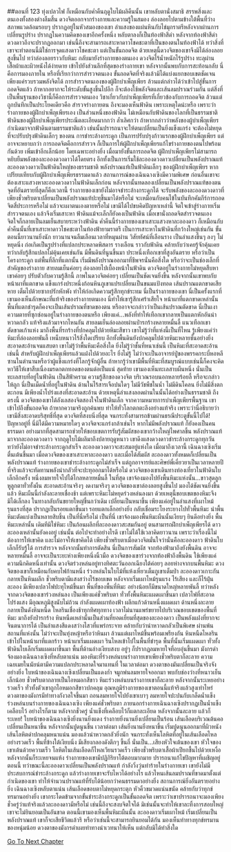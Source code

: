 ##ตอนที่ 123 ทุ่งเปลวไฟ
ก็เหมือนกับค่ำคืนฤดูใบไม้ผลิคืนนั้น เขาหลับตานั่งสมาธิ สรรพสิ่งและตนเองทั้งสองต่างลืมสิ้น ดวงจิตออกจากร่างกายและความรู้ในสมอง ล่องลอยไปตามข้างใต้พื้นที่ว่าง สภาพแวดล้อมรอบๆ ปรากฏอยู่ในหัวสมองของเขา ลำแสงของแผ่นหินกับไข่มุกราตรีหลังจากผ่านการเปลี่ยนรูปร่าง ปรากฏในความคิดของเขาอีกครั้งหนึ่ง
หลับตาลงก็เป็นท้องฟ้าสีดำ หลังจากท้องฟ้าสีดำ ดวงดาวถึงจะปรากฏออกมา เช่นนี้ถึงจะสามารถเสาะหาดาวโชคชะตาที่เป็นของตนในท้องฟ้าได้ ทว่าสิ่งที่เขาจะทำตอนนี้มิใช่การจุดแสงดาวโชคชะตา แต่เป็นขั้นถอดจิต ด้วยเหตุนี้ดวงจิตของเขาจึงมิได้ล่องลอยสูงขึ้นไป ทว่าล่องลอยราวกับหิมะ กลับมายังร่างกายของตนเอง
ดวงจิตไร้น้ำหนักไร้รูปร่าง ทะลุผ่านเสื้อผ้าและผิวหนังได้ง่ายดาย เข้าไปยังส่วนลึกที่สุดของร่างกายเขา หลังจากนั้นพบกับการสะท้อนกลับ นี่คือการมองภายใน หรือที่เรียกว่าการสำรวจตนเอง
ขั้นถอดจิตที่จริงแล้วมิได้แบ่งแยกขอบเขตชัดเจน เพียงแค่รวบรวมพลังจิตได้ การสำรวจตนเองของผู้ฝึกบำเพ็ญเพียร ล้วนแต่กล่าวได้ว่าเข้าไปสู่ขั้นการถอดจิตแล้ว ถ้าหากอยากจะให้ระดับขั้นสูงขึ้นไปอีก ก็จะต้องใช้พลังจิตและเส้นลมปราณร่วมกัน แต่สิ่งที่เป็นพื้นฐานของวิชานี้ก็คือการสำรวจตนเอง
วิชาเกี่ยวกับบำเพ็ญเพียรที่เกี่ยวข้องกับการถอดจิต ล้วนแต่ถูกบันทึกเป็นประโยคเดียวคือ สำรวจร่างกายตน ถึงจะมองเห็นฟ้าดิน
เพราะเหตุใดน่ะหรือ เพราะว่าร่างกายของผู้ฝึกบำเพ็ญเพียรเอง เป็นส่วนหนึ่งของฟ้าดิน ไม่เหมือนกับฟ้าดินของโลกที่เป็นธรรมชาติ ฟ้าดินของผู้ฝึกบำเพ็ญเพียรประณีตละเอียดมากกว่า ล้ำเลิศกว่า ถ้าหากกล่าวว่าพลังของผู้บำเพ็ญเพียรกำเนิดมาจากฟ้าดินตามธรรมชาติแล้ว เช่นนั้นปรารถนาจะให้ตนเปลี่ยนเป็นยิ่งแข็งแกร่ง จะต้องไม่หยุดที่จะปรับปรุงฟ้าดินเล็กๆ ของตน
การชำระล้างกระดูก เป็นการปรับปรุงก้าวแรกของผู้ฝึกบำเพ็ญเพียร แต่อาจจะหยาบกว่า การถอดจิตคือการสำรวจ ก็เป็นการให้ผู้ฝึกบำเพ็ญเพียรแก้ไขร่างกายของตนไปพร้อมกันด้วย เพิ่มเข้าอีกเล็กน้อย โดยเฉพาะอย่างยิ่ง เมื่อมายังขั้นการถอดจิต ผู้ฝึกบำเพ็ญเพียรไม่สามารถหยิบยืมพลังของละอองดวงดาวได้โดยตรง อีกทั้งเป็นการเริ่มใช้ละอองดวงดาวเปลี่ยนเป็นพลังปราณแท้
ละอองดวงดาวเป็นฟ้าดินใหญ่ของธรรมชาติ พลังปราณแท้เป็นฟ้าดินเล็กๆ ของผู้ฝึกบำเพ็ญเพียร
หากเปรียบเทียบกับผู้ฝึกบำเพ็ญเพียรธรรมดาแล้ว สถานการณ์ของเฉินฉางเซิงมีความพิเศษ ก่อนอื่นเขาจะต้องเสาะแสวงหาละอองดวงดาวในฟ้าดินเล็กก่อน หลังจากนั้นทดลองเปลี่ยนเป็นพลังปราณแท้ของตน จุดที่อันตรายที่สุดก็คือเวลานี้ ร่างกายของเขายังไม่อาจชำระล้างกระดูกได้ จะรับพลังของละอองดวงดาวที่เพียงชั่วพริบตาเปลี่ยนเป็นพลังปราณแท้ปะทุขึ้นมาได้หรือไม่ จะเหมือนกับคนไข้ในบันทึกคัมภีร์การถอดจิตสี่ประการหรือไม่ แล้วจะเผาตนเองตายหรือไม่
เขามิได้ไปขบคิดปัญหาเหล่านี้ จิตใจเข้าสู่ร่างกายเริ่มสำรวจตนเอง แล้วจึงเริ่มเสาะหา
ฟ้าดินแม้จะเล็กก็ยังคงเป็นฟ้าดิน เมื่อเขานั่งถอดจิตสำรวจตนเอง จิตใจก็กลายเป็นลมเย็นสบายระหว่างฟ้าดิน ค่ำคืนนี้ร่างกายของเขาเสาะแสวงหาละอองดาว ก็เหมือนกับค่ำคืนนั้นที่เขาเสาะหาดาวโชคชะตาในท้องฟ้ายามราตรี เป็นการเสาะหาในฟ้าดินที่กว้างใหญ่เช่นกัน ขั้นตอนนี้ยาวนานยิ่งนัก ยาวนานจนลืมเลือนเวลาที่หมุนผ่าน
วิสัยทัศน์ที่เลือนราง เป็นลำแสงขึ้นๆ ลงๆ ไม่หยุดนิ่ง ก่อเกิดเป็นรูปร่างที่แปลกประหลาดพิสดาร รางเลือน ราวกับฟ้าดิน คล้ายกับว่าเคยรู้จักคุ้นเคย ทว่ากลับรู้สึกแปลกไม่คุ้นเคยเช่นกัน
มีพื้นดินที่นูนขึ้นมา ประหนึ่งเทือกเขาที่สูงอันตราย หรือว่าเป็นโครงกระดูก แต่พื้นที่ลึกที่แตกนั้น เริ่มมีพลังปราณออกมาที่ชีพจรนั่นคือสิ่งใด หรือว่าจะเป็นช่องเล็กที่สำคัญของร่างกาย
สายลมเย็นค่อยๆ ล่องลอยไปเบื้องหน้าในฟ้าดิน ดวงจิตอยู่ในร่างกายไม่หยุดสืบหา เขาค่อยๆ ปรับตัวกับความรู้สึกนี้ ภาพในดวงจิตค่อยๆ เปลี่ยนเป็นชัดเจนยิ่งขึ้น หลังจากนั้นเขาพบกับหน้าผาที่แตกขาด แข็งแกร่งประหนึ่งก้อนหินภูเขาแปรเปลี่ยนเป็นขนมแป้งทอด เส้นปราณแตกขาดเสียหาย เต็มไปด้วยซากปรักหักพัง ทำให้ก่อเกิดความรู้สึกทุกข์ระทม
นี่เป็นร่างกายของเขา นี่เป็นครั้งแรกที่เขามองเห็นลักษณะที่แท้จริงของร่างกายตนเอง นี่ทำให้เขารู้สึกเศร้าเสียใจ หน้าผาที่แตกขาดเหล่านั้น พื้นที่แตกชำรุดก็คงจะเป็นเส้นปราณที่ขาดของตน หรืออาจจะกล่าวว่าเป็นเส้นปราณตัดขาด นี่เป็นเงาความตายที่ซุกซ่อนอยู่ในร่างกายของตนหรือ
เพียงแค่...พลังที่ทำให้เทือกเขากลายเป็นแตกหักอันน่าหวาดกลัว แท้จริงแล้วมาจากไหนกัน
สายลมเย็นล่องลอยผ่านป่ารกร้างหลายหมื่นลี้ แนวเทือกเขาตัดขาดเก้าแห่ง มาถึงพื้นที่รกร้างที่ปกคลุมไปด้วยหิมะสีขาว
เขาไม่รู้ว่าที่แห่งนี้เป็นที่ไหน รู้เพียงแค่ว่าหิมะที่ล่องลอยพันลี้ เหน็บหนาวไร้สิ่งใดเปรียบ อีกทั้งพื้นดินยังปกคลุมไปด้วยหิมะหลายชั้นอย่างยิ่ง สะอาดสะอ้านจนแสบตา
เขาไม่รู้ว่าพื้นหิมะคือสิ่งใด ยิ่งไม่รู้ว่าชั้นที่หนาเช่นนี้ เป็นหิมะที่สะอาดสะอ้านเช่นนี้ สำหรับผู้ฝึกบำเพ็ญเพียรแล้วแฝงไปด้วยอะไร ยิ่งไม่รู้ ไม่ว่าจะเป็นอาจารย์ปู่ของพรรคกระบี่หอหลีซานในตำนานหรือว่าผู้แข็งแกร่งที่โลกรู้จักผู้อื่น ถ้าหากรู้ว่าเขามีพื้นที่หิมะที่สมบูรณ์แบบเช่นนี้ก็คงจะคิดหาวิธีให้เขาสืบเนื่องมรดกตกทอดของตนต่อเป็นแน่
สุดท้าย เขามองเห็นทะเลสาบผืนหนึ่ง
นั่นเป็นทะเลสาบที่อยู่ในฟ้าดิน เป็นสีฟ้าคราม ความรู้สึกของดวงจิต บริเวณรอบนอกหลายร้อยลี้ หรือจะกล่าวให้ถูก นี่เป็นเม็ดน้ำที่อยู่ในฟ้าดิน ด้านในไร้สารเจือปนใดๆ ไม่มีวัชพืชในน้ำ ไม่มีดินโคลน ยิ่งไม่มีสิ่งตกตะกอน มีเพียงน้ำโปร่งแสงที่สะอาดสะอ้าน ด้วยเหตุนี้ลำแสงลอดผ่านในนั้นได้อย่างเป็นธรรมชาติ
ถึงตรงนี้ ดวงจิตของเขาได้ลังเลสองจิตสองใจในฟ้าดินเล็ก จากความหมายการบำเพ็ญเพียรพื้นฐาน เขาเข้าไปถึงขั้นถอดจิต ถ้าหากความจริงถูกค้นพบ ทำให้ทั่วโลกตกตะลึงอย่างแท้จริง เพราะว่านี่อธิบายว่าเขามีสิ่งสะอาดบริสุทธิ์ที่สุด ดวงจิตที่สงบนิ่งที่สุด จนกระทั่งสามารถข้ามผ่านธรณีประตูขั้นนี้ไปได้!
ปัญหาอยู่ที่ นี่มิได้มีความหมายใดๆ
ดวงจิตจะแกร่งกล้าเช่นไร หากไม่มีพลังปราณแท้ ก็ยังคงเป็นคนธรรมดา อย่างมากที่สุดสามารถช่วยให้ขอบเขตการรับรู้สัมผัสของเขากว้างใหญ่ไพศาลขึ้น
พลังปราณแท้มาจากละอองดวงดาว
จากฤดูใบไม้ผลิมาถึงปลายฤดูหนาว เขาดึงแสงดวงดาวชำระล้างกระดูกทุกวัน ทว่ายังไม่อาจชำระล้างกระดูกสำเร็จ ละอองดวงดาวจะสะสมอยู่แห่งใด
เมื่อมาถึงเวลานี้ เฉินฉางเซิงเริ่มตื่นเต้นขึ้นมา
เมื่อดวงจิตของเขาเสาะหาละอองดาว และเมื่อได้สัมผัส ละอองดาวทั้งหมดก็เปลี่ยนเป็นพลังปราณแท้ ร่างกายของเขาชำระล้างกระดูกไม่สำเร็จ แต่ถูกอาจารย์และศิษย์พี่เคี่ยวยาเป็นเวลาหลายปี ที่จริงแล้วจะทัดทานพลังน่ากลัวที่จะปะทุออกมาได้หรือไม่
ดวงจิตของเขาเดินทางท่องเที่ยวในฟ้าดินใบเล็กอีกครั้ง หนึ่งลมหายใจไปได้ไกลหลายหมื่นลี้
ในที่สุด เขาจ้องมองไปยังพื้นหิมะแห่งนั้น...ขาวสุดลูกหูลูกตาทั่วทั้งผืน สะอาดสะอ้านจริงๆ งดงามจริงๆ
ดวงจิตของเขาล่องลอยสูงขึ้นไป มองได้ชัดเจนยิ่งขึ้นแล้ว หิมะผืนนี้กำลังละลายเชื่องช้า แต่เพราะหิมะไม่หยุดร่วงหล่นลงมา ด้วยเหตุนี้ขอบเขตของหิมะจึงมิได้เล็กลง ในทางกลับกันขยายใหญ่ขึ้นกว่าเดิม เปลี่ยนเป็นหนาขึ้น เพียงแค่อยู่ในลำแสงที่เผาไหม้รุนแรงที่สุด ปรากฏเป็นรอยแตกขึ้นมา
รอยแตกเล็กอย่างยิ่ง กลับเชื่อมระโยงระยางไปทั่วพื้นหิมะ นำพื้นหิมะตัดแบ่งเป็นหลายสิบชิ้น
เป็นที่นี่หรือไม่
เป็นที่นี่
เขาจ้องมองพื้นหิมะผืนนั้นเงียบๆ ยินดีอย่างยิ่ง
พื้นหิมะเหล่านั้น เดิมทีมิใช่หิมะ เป็นก้อนผลึกที่ละอองดาวสะสมกันอยู่
ตนสามารถฝึกบำเพ็ญเพียรได้
ดาวละอองเหล่านั้นยังคงอยู่
เช่นนั้น ต่อไปจะทำอย่างไรดี
เขาไม่ได้ใช้เวลาคิดยาวนาน เพราะว่าเรื่องนี้ไม่ต้องการให้เขาคิด และไม่อาจให้เขาคิดได้
เพียงชั่วพริบตาเมื่อดวงจิตมั่นใจว่านั่นคือละอองดาว ฟ้าดินใบเล็กก็รับรู้ได้
การสำรวจ หลังจากนั้นทำการตัดสิน นี่เป็นการสัมผัส
จากท้องฟ้ามาถึงยังพื้นดิน อาจจะหลายหมื่นลี้ อาจจะเป็นระยะห่างเพียงหนึ่งนิ้วมือ ดวงจิตของเขาร่วงจากท้องฟ้าถึงพื้นดิน ใช้เพียงแค่ความนึกคิดหนึ่งเท่านั้น
ดวงจิตร่วงหล่นอยู่ทางทิศตะวันออกเฉียงใต้ค่อยๆ ลอยห่างจากบนพื้นหิมะ
ดวงจิตของเขาก็เหมือนกับคบไฟก้านหนึ่ง ร่วงหล่นในใบไม้ที่แห้งเหี่ยวเต็มภูเขาเต็มป่า
ละอองดาวเกาะกันกลายเป็นหินผลึก ชั่วพริบตามีแสงสว่างไร้ขอบเขต หลังจากเริ่มเผาไหม้รุนแรง
ไร้เสียง และก็ไร้ฝุ่นละออง มีเพียงเปลวไฟปะทุไหม้ขึ้นมา
พื้นที่ของพื้นที่หิมะ อย่างน้อยก็มีขนาดใหญ่หลายพันลี้ ทว่าหลังจากดวงจิตของเขาร่วงหล่นลง เป็นเพียงแค่ชั่วพริบตา ทั่วทั้งพื้นหิมะแผดเผาขึ้นมา
เปลวไฟที่สะอาดโปร่งแสง มีอุณหภูมิสูงนับไม่ถ้วน กำลังแผดเผาท้องฟ้า
ผลึกแก้วด้านหนึ่งแผดเผา ด้านหนึ่งละลาย กลายเป็นดังหินหนืด ไหลรินเชื่องช้าทุกทิศทุกทาง เวลาไม่นานแพร่ขยายไปบริเวณขอบเขตของพื้นที่หิมะ มาถึงยังป่ารกร้าง หินหนืดเหล่านั้นเป็นส่วนที่ยอดเยี่ยมที่สุดของละอองดาว เป็นพลังแฝงที่ยากจะจินตนาการได้ เป็นลำแสงสีแดงสว่างไสวที่แพร่กระจาย คล้ายกับว่าน่าหวาดกลัวเป็นพิเศษ ผ่านพ้นสถานที่แห่งนั้น ไม่ว่าจะเป็นทุ่งหญ้าหรือว่าหินผา ล้วนแต่เผาไหม้ขึ้นพร้อมเพรียงกัน
หินหนืดไหลรินเข้าไปในหน้าผาที่แตกร้าว หน้าผาเริ่มแผดเผา
รินไหลเข้าไปในพื้นที่ชำรุด พื้นที่นั้นเริ่มแผดเผา
ทั่วทั้งฟ้าดินใบเล็กเริ่มแผดเผาขึ้นมา
พื้นที่ด้านล่างเงียบสงบ อยู่ๆ ก็ปรากฏลมหายใจที่อบอุ่นขึ้นมา
มังกรดำจ้องมองเฉินฉางเซิงที่หลับตาแน่น มองหิมะที่ร่วงหล่นบนร่างกายเขาเพียงชั่วพริบตาก็ละลาย ความเฉยเมยในนัยน์ตามีความแปลกประหลาดใจมาแทนที่
ในเวลาต่อมา ดวงตาของมันเปลี่ยนเป็นจริงจังอย่างยิ่ง
ใบหน้าของเฉินฉางเซิงเปลี่ยนเป็นแดงก่ำ จมูกพ่นลมหายใจออกมา พบกับช่องว่างที่หนาวเย็นเล็กน้อย ชั่วพริบตากลายเป็นไอหมอกสีขาว
หิมะร่วงหล่นบนร่างกายเขาก็ละลาย หลังจากนั้นระเหยอย่างรวดเร็ว ทั่วทั้งตัวเขาถูกไอหมอกสีขาวปกคลุม
อุณหภูมิร่างกายของเขาตอนนี้แท้จริงแล้วสูงเท่าไหร่
ดวงตาของมังกรมีท่าทางกังวลใจขึ้นมา ถอนลมหายใจไปยังเขาเบาๆ
ลมหายใจปะปนกับเกล็ดน้ำแข็ง ร่วงหล่นบนร่างกายของเฉินฉางเซิง
เพียงแค่ชั่วพริบตา ภายนอกร่างกายเฉินฉางเซิงปรากฏเป็นน้ำแข็งเคลือบไว้
อย่างไรก็ตาม หลังจากชั่วครู่ น้ำแข็งที่เคลือบไว้ก็แตกละเอียด หลังจากนั้นละลาย แล้วก็ระเหย!
ใบหน้าของเฉินฉางเซิงยิ่งนานยิ่งแดง ร่างกายยิ่งนานยิ่งเปลี่ยนเป็นร้อน เส้นเลือดบริเวณต้นคอเปลี่ยนเป็นหนาขึ้น หลังจากนั้นปูดนูนขึ้น เวลาต่อมา เส้นยิ่งนานยิ่งหนาขึ้น เริ่มปูดนูนออกมาที่ผิวหนัง เส้นโลหิตดำปกคลุมหนาแน่น มองแล้วน่าหวาดกลัวยิ่งนัก จนกระทั่งเห็นโลหิตที่อยู่ในเส้นเลือดไหลอย่างรวดเร็ว
พื้นที่ข้างใต้เงียบนิ่ง มีเสียงกลองดังตึกๆ ขึ้นถี่ นั่นเป็น...เสียงหัวใจเต้นของเขา
หัวใจของเขาเต้นด้วยความเร็ว โลหิตในเส้นเลือดก็ไหลเวียนรวดเร็ว เพียงชั่วพริบตาเสื้อผ้าเปียกชื้นไปด้วยเหงื่อ หลังจากนั้นก็ระเหยจนแห้ง
ร่างกายของเขามีปฏิกิริยาโต้ตอบมากมาย ปรารถนาแก้ไขปัญหาที่เผชิญอยู่ตอนนี้
ทว่าขณะนี้ละอองดาวเปลี่ยนเป็นพลังปราณแท้ กำลังวิ่งวุ่นทำร้ายในร่างกายเขา เขายังไม่มีประสบการณ์ชำระล้างกระดูก แล้วร่างกายเขาจะรับไหวได้อย่างไร
แล้วไหนเส้นลมปราณที่ขาดมาตั้งแต่กำเนิดของเขา ทำให้จำนวนปราณแท้ที่รับได้น้อยกว่าคนธรรมดาอย่างยิ่ง สถานการณ์ยิ่งอันตรายอย่างยิ่ง
เฉินฉางเซิงหลับตาแน่น เส้นเลือดขอบตาไม่หยุดกระตุก หัวคิ้วขมวดแน่นขนัด คล้ายกับว่าทุกข์ทรมานอย่างยิ่ง
เขากระโดดข้ามจากขั้นชำระล้างกระดูกเป็นขั้นถอดจิต เพราะว่าเขาปรารถนาจะมองเพียงชั่วครู่ว่าแท้จริงแล้วละอองดาวมีหรือไม่ เช่นนี้ถึงจะสงบจิตใจได้ มิเช่นนั้นจะทำให้เขาละทิ้งการสอบใหญ่ เขาจะไม่ยินยอมเป็นอันขาด
ตอนนี้เขามองเห็นพื้นหิมะผืนนั้น ละอองดาวเริ่มเผาไหม้ เริ่มเปลี่ยนเป็นพลังปราณแท้ เขาก็จะเสียชีวิตแล้วรึ หรือว่าเช่นนี้จะสามารถยินยอมได้กัน
มองเห็นท่าทางทุกข์ทรมานของหนุ่มน้อย ดวงตาของมังกรดำเผยท่าทางน่าเวทนาให้เห็น แต่กลับมิได้ทำสิ่งใด


[Go To Next Chapter]( ./125.md)